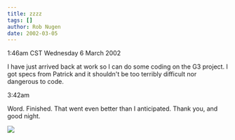 ```yaml
---
title: zzzz
tags: []
author: Rob Nugen
date: 2002-03-05
---
```


<title></title>
<p class=date>1:46am CST Wednesday 6 March 2002</p>

<p>I have just arrived back at work so I can do some coding on the G3
project.  I got specs from Patrick and it shouldn't be too terribly
difficult nor dangerous to code.</p>

<p class=date>3:42am</p>

<p>Word.  Finished.  That went even better than I anticipated.  Thank
you, and good night.</p>

<p><img src='/images/rob/wL-ROB.gif'/></p>

